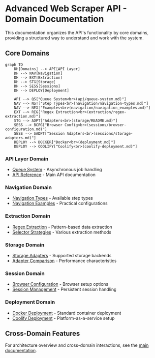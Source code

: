 # Advanced Web Scraper API - Domain Documentation

This documentation organizes the API's functionality by core domains, providing a structured way to understand and work with the system.

## Core Domains

```mermaid
graph TD
    DH[Domains] --> API[API Layer]
    DH --> NAV[Navigation]
    DH --> EXT[Extraction]
    DH --> STG[Storage]
    DH --> SESS[Sessions]
    DH --> DEPLOY[Deployment]
    
    API --> QS["Queue System<br>(api/queue-system.md)"]
    NAV --> NST["Step Types<br>(navigation/navigation-types.md)"]
    NAV --> NEX["Examples<br>(navigation/navigation_examples.md)"]
    EXT --> REG["Regex Extraction<br>(extraction/regex-extraction.md)"]
    STG --> ADPT["Adapters<br>(storage/README.md)"]
    SESS --> BCFG["Browser Config<br>(sessions/browser-configuration.md)"]
    SESS --> SADPT["Session Adapters<br>(sessions/storage-adapters.md)"]
    DEPLOY --> DOCKER["Docker<br>(deployment.md)"]
    DEPLOY --> COOLIFY["Coolify<br>(coolify-deployment.md)"]
```

### API Layer Domain
- [Queue System](api/queue-system.md) - Asynchronous job handling
- [API Reference](../README.md#api-reference) - Main API documentation

### Navigation Domain
- [Navigation Types](navigation/navigation-types.md) - Available step types
- [Navigation Examples](navigation/navigation_examples.md) - Practical configurations

### Extraction Domain  
- [Regex Extraction](extraction/regex-extraction.md) - Pattern-based data extraction
- [Selector Strategies](../README.md#data-extraction) - Various extraction methods

### Storage Domain
- [Storage Adapters](storage/README.md) - Supported storage backends
- [Adapter Comparison](sessions/storage-adapters.md) - Performance characteristics

### Session Domain
- [Browser Configuration](sessions/browser-configuration.md) - Browser setup options  
- [Session Management](sessions/session-management.md) - Persistent session handling

### Deployment Domain
- [Docker Deployment](deployment.md) - Standard container deployment
- [Coolify Deployment](coolify-deployment.md) - Platform-as-a-service setup

## Cross-Domain Features

For architecture overview and cross-domain interactions, see the [main documentation](../README.md#architecture).
